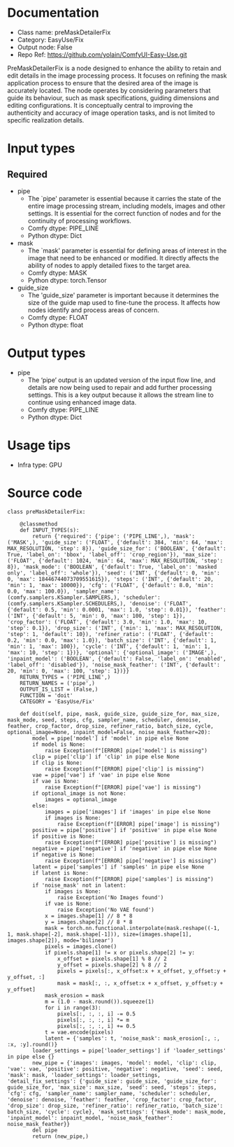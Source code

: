 # Documentation
- Class name: preMaskDetailerFix
- Category: EasyUse/Fix
- Output node: False
- Repo Ref: https://github.com/yolain/ComfyUI-Easy-Use.git

PreMaskDetailerFix is a node designed to enhance the ability to retain and edit details in the image processing process. It focuses on refining the mask application process to ensure that the desired area of the image is accurately located. The node operates by considering parameters that guide its behaviour, such as mask specifications, guiding dimensions and editing configurations. It is conceptually central to improving the authenticity and accuracy of image operation tasks, and is not limited to specific realization details.

# Input types
## Required
- pipe
    - The `pipe' parameter is essential because it carries the state of the entire image processing stream, including models, images and other settings. It is essential for the correct function of nodes and for the continuity of processing workflows.
    - Comfy dtype: PIPE_LINE
    - Python dtype: Dict
- mask
    - The `mask' parameter is essential for defining areas of interest in the image that need to be enhanced or modified. It directly affects the ability of nodes to apply detailed fixes to the target area.
    - Comfy dtype: MASK
    - Python dtype: torch.Tensor
- guide_size
    - The 'guide_size' parameter is important because it determines the size of the guide map used to fine-tune the process. It affects how nodes identify and process areas of concern.
    - Comfy dtype: FLOAT
    - Python dtype: float

# Output types
- pipe
    - The ‘pipe’ output is an updated version of the input flow line, and details are now being used to repair and add further processing settings. This is a key output because it allows the stream line to continue using enhanced image data.
    - Comfy dtype: PIPE_LINE
    - Python dtype: Dict

# Usage tips
- Infra type: GPU

# Source code
```
class preMaskDetailerFix:

    @classmethod
    def INPUT_TYPES(s):
        return {'required': {'pipe': ('PIPE_LINE',), 'mask': ('MASK',), 'guide_size': ('FLOAT', {'default': 384, 'min': 64, 'max': MAX_RESOLUTION, 'step': 8}), 'guide_size_for': ('BOOLEAN', {'default': True, 'label_on': 'bbox', 'label_off': 'crop_region'}), 'max_size': ('FLOAT', {'default': 1024, 'min': 64, 'max': MAX_RESOLUTION, 'step': 8}), 'mask_mode': ('BOOLEAN', {'default': True, 'label_on': 'masked only', 'label_off': 'whole'}), 'seed': ('INT', {'default': 0, 'min': 0, 'max': 18446744073709551615}), 'steps': ('INT', {'default': 20, 'min': 1, 'max': 10000}), 'cfg': ('FLOAT', {'default': 8.0, 'min': 0.0, 'max': 100.0}), 'sampler_name': (comfy.samplers.KSampler.SAMPLERS,), 'scheduler': (comfy.samplers.KSampler.SCHEDULERS,), 'denoise': ('FLOAT', {'default': 0.5, 'min': 0.0001, 'max': 1.0, 'step': 0.01}), 'feather': ('INT', {'default': 5, 'min': 0, 'max': 100, 'step': 1}), 'crop_factor': ('FLOAT', {'default': 3.0, 'min': 1.0, 'max': 10, 'step': 0.1}), 'drop_size': ('INT', {'min': 1, 'max': MAX_RESOLUTION, 'step': 1, 'default': 10}), 'refiner_ratio': ('FLOAT', {'default': 0.2, 'min': 0.0, 'max': 1.0}), 'batch_size': ('INT', {'default': 1, 'min': 1, 'max': 100}), 'cycle': ('INT', {'default': 1, 'min': 1, 'max': 10, 'step': 1})}, 'optional': {'optional_image': ('IMAGE',), 'inpaint_model': ('BOOLEAN', {'default': False, 'label_on': 'enabled', 'label_off': 'disabled'}), 'noise_mask_feather': ('INT', {'default': 20, 'min': 0, 'max': 100, 'step': 1})}}
    RETURN_TYPES = ('PIPE_LINE',)
    RETURN_NAMES = ('pipe',)
    OUTPUT_IS_LIST = (False,)
    FUNCTION = 'doit'
    CATEGORY = 'EasyUse/Fix'

    def doit(self, pipe, mask, guide_size, guide_size_for, max_size, mask_mode, seed, steps, cfg, sampler_name, scheduler, denoise, feather, crop_factor, drop_size, refiner_ratio, batch_size, cycle, optional_image=None, inpaint_model=False, noise_mask_feather=20):
        model = pipe['model'] if 'model' in pipe else None
        if model is None:
            raise Exception(f"[ERROR] pipe['model'] is missing")
        clip = pipe['clip'] if 'clip' in pipe else None
        if clip is None:
            raise Exception(f"[ERROR] pipe['clip'] is missing")
        vae = pipe['vae'] if 'vae' in pipe else None
        if vae is None:
            raise Exception(f"[ERROR] pipe['vae'] is missing")
        if optional_image is not None:
            images = optional_image
        else:
            images = pipe['images'] if 'images' in pipe else None
            if images is None:
                raise Exception(f"[ERROR] pipe['image'] is missing")
        positive = pipe['positive'] if 'positive' in pipe else None
        if positive is None:
            raise Exception(f"[ERROR] pipe['positive'] is missing")
        negative = pipe['negative'] if 'negative' in pipe else None
        if negative is None:
            raise Exception(f"[ERROR] pipe['negative'] is missing")
        latent = pipe['samples'] if 'samples' in pipe else None
        if latent is None:
            raise Exception(f"[ERROR] pipe['samples'] is missing")
        if 'noise_mask' not in latent:
            if images is None:
                raise Exception('No Images found')
            if vae is None:
                raise Exception('No VAE found')
            x = images.shape[1] // 8 * 8
            y = images.shape[2] // 8 * 8
            mask = torch.nn.functional.interpolate(mask.reshape((-1, 1, mask.shape[-2], mask.shape[-1])), size=(images.shape[1], images.shape[2]), mode='bilinear')
            pixels = images.clone()
            if pixels.shape[1] != x or pixels.shape[2] != y:
                x_offset = pixels.shape[1] % 8 // 2
                y_offset = pixels.shape[2] % 8 // 2
                pixels = pixels[:, x_offset:x + x_offset, y_offset:y + y_offset, :]
                mask = mask[:, :, x_offset:x + x_offset, y_offset:y + y_offset]
            mask_erosion = mask
            m = (1.0 - mask.round()).squeeze(1)
            for i in range(3):
                pixels[:, :, :, i] -= 0.5
                pixels[:, :, :, i] *= m
                pixels[:, :, :, i] += 0.5
            t = vae.encode(pixels)
            latent = {'samples': t, 'noise_mask': mask_erosion[:, :, :x, :y].round()}
        loader_settings = pipe['loader_settings'] if 'loader_settings' in pipe else {}
        new_pipe = {'images': images, 'model': model, 'clip': clip, 'vae': vae, 'positive': positive, 'negative': negative, 'seed': seed, 'mask': mask, 'loader_settings': loader_settings, 'detail_fix_settings': {'guide_size': guide_size, 'guide_size_for': guide_size_for, 'max_size': max_size, 'seed': seed, 'steps': steps, 'cfg': cfg, 'sampler_name': sampler_name, 'scheduler': scheduler, 'denoise': denoise, 'feather': feather, 'crop_factor': crop_factor, 'drop_size': drop_size, 'refiner_ratio': refiner_ratio, 'batch_size': batch_size, 'cycle': cycle}, 'mask_settings': {'mask_mode': mask_mode, 'inpaint_model': inpaint_model, 'noise_mask_feather': noise_mask_feather}}
        del pipe
        return (new_pipe,)
```